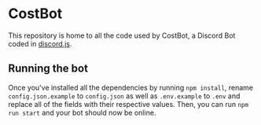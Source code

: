 # CostBot

This repository is home to all the code used by CostBot, a Discord Bot coded in [discord.js](https://github.com/discordjs/discord.js).

## Running the bot
Once you've installed all the dependencies by running `npm install`, rename `config.json.example` to `config.json` as well as `.env.example` to `.env` and replace all of the fields with their respective values. Then, you can run `npm run start` and your bot should now be online.
